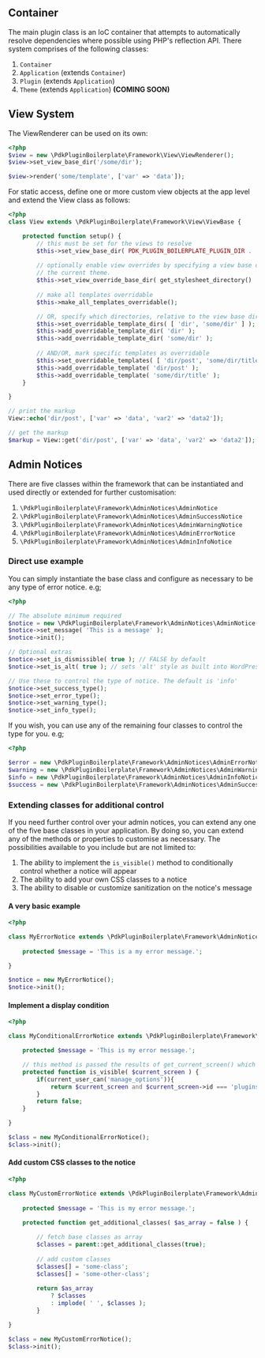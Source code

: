 ## Container

The main plugin class is an IoC container that attempts to automatically resolve dependencies where possible using PHP's 
reflection API. There system comprises of the following classes:

1. `Container`
1. `Application` (extends `Container`)
1. `Plugin` (extends `Application`)
1. `Theme` (extends `Application`) **(COMING SOON)**

## View System

The ViewRenderer can be used on its own:

```php
<?php 
$view = new \PdkPluginBoilerplate\Framework\View\ViewRenderer();
$view->set_view_base_dir('/some/dir');

$view->render('some/template', ['var' => 'data']);
```

For static access, define one or more custom view objects at the app level and extend the View class as follows:

```php
<?php 
class View extends \PdkPluginBoilerplate\Framework\View\ViewBase {

	protected function setup() {
		// this must be set for the views to resolve
		$this->set_view_base_dir( PDK_PLUGIN_BOILERPLATE_PLUGIN_DIR . 'templates' );
		
		// optionally enable view overrides by specifying a view base directory. This example sets a directory within 
		// the current theme.
		$this->set_view_override_base_dir( get_stylesheet_directory() . '/pdk-plugin-boilerplate' );
		
		// make all templates overridable
        $this->make_all_templates_overridable();

        // OR, specify which directories, relative to the view base dir, contain overridable templates
        $this->set_overridable_template_dirs( [ 'dir', 'some/dir' ] );
        $this->add_overridable_template_dir( 'dir' );
        $this->add_overridable_template_dir( 'some/dir' );
        
        // AND/OR, mark specific templates as overridable
        $this->set_overridable_templates( [ 'dir/post', 'some/dir/title' ] );
        $this->add_overridable_template( 'dir/post' );
        $this->add_overridable_template( 'some/dir/title' );
	}

}

// print the markup
View::echo('dir/post', ['var' => 'data', 'var2' => 'data2']);

// get the markup
$markup = View::get('dir/post', ['var' => 'data', 'var2' => 'data2']);

```

## Admin Notices

There are five classes within the framework that can be instantiated and used directly or extended for further 
customisation: 

1. `\PdkPluginBoilerplate\Framework\AdminNotices\AdminNotice`
1. `\PdkPluginBoilerplate\Framework\AdminNotices\AdminSuccessNotice`
1. `\PdkPluginBoilerplate\Framework\AdminNotices\AdminWarningNotice`
1. `\PdkPluginBoilerplate\Framework\AdminNotices\AdminErrorNotice`
1. `\PdkPluginBoilerplate\Framework\AdminNotices\AdminInfoNotice`

### Direct use example

You can simply instantiate the base class and configure as necessary to be any type of error notice. e.g;

```php
<?php

// The absolute minimum required
$notice = new \PdkPluginBoilerplate\Framework\AdminNotices\AdminNotice();
$notice->set_message( 'This is a message' );
$notice->init();

// Optional extras
$notice->set_is_dismissible( true ); // FALSE by default
$notice->set_is_alt( true ); // sets 'alt' style as built into WordPress core

// Use these to control the type of notice. The default is 'info'
$notice->set_success_type();
$notice->set_error_type();
$notice->set_warning_type();
$notice->set_info_type();
```

If you wish, you can use any of the remaining four classes to control the type for you. e.g;

```php
<?php

$error = new \PdkPluginBoilerplate\Framework\AdminNotices\AdminErrorNotice();
$warning = new \PdkPluginBoilerplate\Framework\AdminNotices\AdminWarningNotice();
$info = new \PdkPluginBoilerplate\Framework\AdminNotices\AdminInfoNotice();
$success = new \PdkPluginBoilerplate\Framework\AdminNotices\AdminSuccessNotice();
```

### Extending classes for additional control

If you need further control over your admin notices, you can extend any one of the five base classes in your 
application. By doing so, you can extend any of the methods or properties to customise as necessary. The possibilities 
available to you include but are not limited to:

1. The ability to implement the `is_visible()` method to conditionally control whether a notice will appear
1. The ability to add your own CSS classes to a notice
1. The ability to disable or customize sanitization on the notice's message

#### A very basic example

```php
<?php 

class MyErrorNotice extends \PdkPluginBoilerplate\Framework\AdminNotices\AdminErrorNotice {
	
    protected $message = 'This is a my error message.';

}

$notice = new MyErrorNotice();
$notice->init();
```

#### Implement a display condition

```php
<?php

class MyConditionalErrorNotice extends \PdkPluginBoilerplate\Framework\AdminNotices\AdminErrorNotice {

	protected $message = 'This is my error message.';

    // this method is passed the results of get_current_screen() which can be either a WP_Screen object or NULL
	protected function is_visible( $current_screen ) {
		if(current_user_can('manage_options')){
			return $current_screen and $current_screen->id === 'plugins'; 
		}
		return false;
	}

}

$class = new MyConditionalErrorNotice();
$class->init();
```

#### Add custom CSS classes to the notice

```php
<?php

class MyCustomErrorNotice extends \PdkPluginBoilerplate\Framework\AdminNotices\AdminErrorNotice {
    
	protected $message = 'This is my error message.';

	protected function get_additional_classes( $as_array = false ) {
    	
        // fetch base classes as array
        $classes = parent::get_additional_classes(true);
        
        // add custom classes
        $classes[] = 'some-class';
        $classes[] = 'some-other-class';
        
        return $as_array
            ? $classes
            : implode( ' ', $classes );
        }

}

$class = new MyCustomErrorNotice();
$class->init();
```